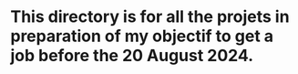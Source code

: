 # This directory is for all the projets in preparation of my objectif to get a job before the 20 August 2024.